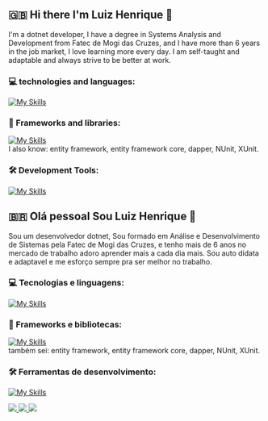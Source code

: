 ## :uk: Hi there I'm Luiz Henrique 👋

I'm a dotnet developer, I have a degree in Systems Analysis and Development from Fatec de Mogi das Cruzes, and I have more than 6 years in the job market, I love learning more every day. I am self-taught and adaptable and always strive to be better at work.

### 💻 technologies and languages: 
[![My Skills](https://skillicons.dev/icons?i=html,css,js,ts,cs,sass,py,flutter,nodejs,mysql,postgresql,dynamodb,firebase,sqlite&perline=5)](https://skillicons.dev)

### 🚀 Frameworks and libraries:
[![My Skills](https://skillicons.dev/icons?i=dotnet,express,npm,yarn,prisma,angular,bootstrap,jquery,rabbitmq,opencv,selenium&perline=5)](https://skillicons.dev)
<br/>I also know: entity framework, entity framework core, dapper, NUnit, XUnit.

### 🛠️  Development Tools:
[![My Skills](https://skillicons.dev/icons?i=git,github,gitlab,linux,aws,azure,vscode,postman,git,docker,kubernetes,aws,azure,figma,openshift,nginx,powershell,raspberrypi,redhat,ubuntu,vim,visualstudio,vscode,windows,yarn&perline=5)](https://skillicons.dev)

## :brazil: Olá pessoal Sou Luiz Henrique 👋

Sou um desenvolvedor dotnet, Sou formado em Análise e Desenvolvimento de Sistemas pela Fatec de Mogi das Cruzes, e tenho mais de 6 anos no mercado de trabalho adoro aprender mais a cada dia mais. Sou auto didata e adaptavel e me esforço sempre pra ser melhor no trabalho. 

### 💻 Tecnologias e linguagens: 
[![My Skills](https://skillicons.dev/icons?i=html,css,js,ts,cs,sass,py,flutter,nodejs,mysql,postgresql,dynamodb,firebase,sqlite&perline=5)](https://skillicons.dev)

### 🚀 Frameworks e bibliotecas:
[![My Skills](https://skillicons.dev/icons?i=dotnet,express,npm,yarn,prisma,angular,bootstrap,jquery,rabbitmq,opencv,selenium&perline=5)](https://skillicons.dev)
<br/>também sei: entity framework, entity framework core, dapper, NUnit, XUnit.

### 🛠️ Ferramentas de desenvolvimento:
[![My Skills](https://skillicons.dev/icons?i=git,github,gitlab,linux,aws,azure,vscode,postman,git,docker,kubernetes,aws,azure,figma,openshift,nginx,powershell,raspberrypi,redhat,ubuntu,vim,visualstudio,vscode,windows,yarn&perline=5)](https://skillicons.dev)

<p align="left">
  <a href="mailto:lhenrique_diniz@hotmail.com" title="Outlook">
    <img src="https://img.shields.io/badge/-Outlook-0000FF?style=flat-square&labelColor=0000FF&logo=outlook&logoColor=white"/>
  </a>
  <a href="https://www.linkedin.com/in/luiz-henrique-539b0674/" title="LinkedIn">
    <img src="https://img.shields.io/badge/-Linkedin-0e76a8?style=flat-square&logo=Linkedin&logoColor=white"/>
  </a>
  <a href="https://wa.me/5511935000584" title="WhatsApp">
    <img src="https://img.shields.io/badge/-WhatsApp-25D366?style=flat-square&labelColor=25D366&logo=whatsapp&logoColor=white"/>
  </a>
</p>
 <!--
**Luiz-HSSD/Luiz-HSSD** is a ✨ _special_ ✨ repository because its `README.md` (this file) appears on your GitHub profile.

Here are some ideas to get you started:

- 🔭 I’m currently working on ...
- 🌱 I’m currently learning ...
- 👯 I’m looking to collaborate on ...
- 🤔 I’m looking for help with ...
- 💬 Ask me about ...
- 📫 How to reach me: ...
- 😄 Pronouns: ...
- ⚡ Fun fact: ...
-->
